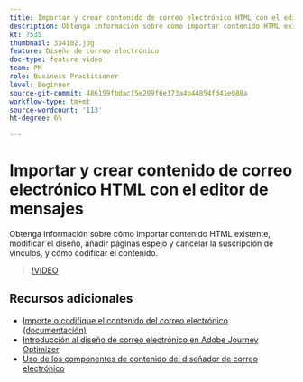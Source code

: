 ```yaml
---
title: Importar y crear contenido de correo electrónico HTML con el editor de mensajes
description: Obtenga información sobre cómo importar contenido HTML existente, modificar el diseño, añadir páginas espejo y cancelar la suscripción de vínculos, y cómo codificar el contenido.
kt: 7535
thumbnail: 334102.jpg
feature: Diseño de correo electrónico
doc-type: feature video
team: PM
role: Business Practitioner
level: Beginner
source-git-commit: 486159fbdacf5e209f6e173a4b44854fd41e088a
workflow-type: tm+mt
source-wordcount: '113'
ht-degree: 6%

---
```



# Importar y crear contenido de correo electrónico HTML con el editor de mensajes

Obtenga información sobre cómo importar contenido HTML existente, modificar el diseño, añadir páginas espejo y cancelar la suscripción de vínculos, y cómo codificar el contenido.

>[!VIDEO](https://video.tv.adobe.com/v/334102?quality=12)

## Recursos adicionales

* [Importe o codifique el contenido del correo electrónico (documentación)](https://experienceleague.adobe.com/docs/journey-optimizer/using/create-messages/email-designer/existing-content.html)
* [Introducción al diseño de correo electrónico en Adobe Journey Optimizer](https://experienceleague.adobe.com/docs/journey-optimizer/using/create-messages/email-designer/design-emails.html)
* [Uso de los componentes de contenido del diseñador de correo electrónico](https://experienceleague.adobe.com/docs/journey-optimizer/using/create-messages/email-designer/design-emails.html)
